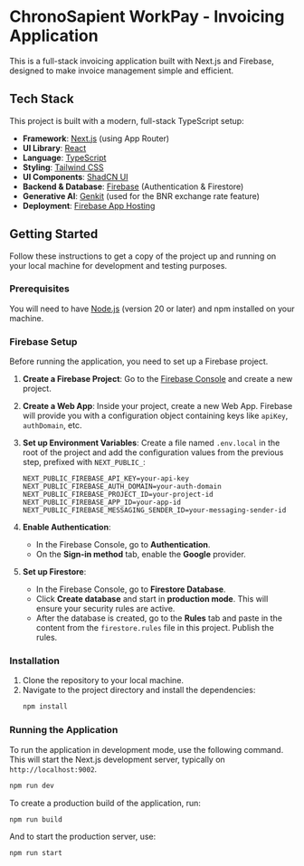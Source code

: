 # ChronoSapient WorkPay - Invoicing Application

This is a full-stack invoicing application built with Next.js and Firebase, designed to make invoice management simple and efficient.

## Tech Stack

This project is built with a modern, full-stack TypeScript setup:

- **Framework**: [Next.js](https://nextjs.org/) (using App Router)
- **UI Library**: [React](https://react.dev/)
- **Language**: [TypeScript](https://www.typescriptlang.org/)
- **Styling**: [Tailwind CSS](https://tailwindcss.com/)
- **UI Components**: [ShadCN UI](https://ui.shadcn.com/)
- **Backend & Database**: [Firebase](https://firebase.google.com/) (Authentication & Firestore)
- **Generative AI**: [Genkit](https://firebase.google.com/docs/genkit) (used for the BNR exchange rate feature)
- **Deployment**: [Firebase App Hosting](https://firebase.google.com/docs/app-hosting)

## Getting Started

Follow these instructions to get a copy of the project up and running on your local machine for development and testing purposes.

### Prerequisites

You will need to have [Node.js](https://nodejs.org/) (version 20 or later) and npm installed on your machine.

### Firebase Setup

Before running the application, you need to set up a Firebase project.

1.  **Create a Firebase Project**: Go to the [Firebase Console](https://console.firebase.google.com/) and create a new project.

2.  **Create a Web App**: Inside your project, create a new Web App. Firebase will provide you with a configuration object containing keys like `apiKey`, `authDomain`, etc.

3.  **Set up Environment Variables**: Create a file named `.env.local` in the root of the project and add the configuration values from the previous step, prefixed with `NEXT_PUBLIC_`:
    ```
    NEXT_PUBLIC_FIREBASE_API_KEY=your-api-key
    NEXT_PUBLIC_FIREBASE_AUTH_DOMAIN=your-auth-domain
    NEXT_PUBLIC_FIREBASE_PROJECT_ID=your-project-id
    NEXT_PUBLIC_FIREBASE_APP_ID=your-app-id
    NEXT_PUBLIC_FIREBASE_MESSAGING_SENDER_ID=your-messaging-sender-id
    ```

4.  **Enable Authentication**:
    - In the Firebase Console, go to **Authentication**.
    - On the **Sign-in method** tab, enable the **Google** provider.

5.  **Set up Firestore**:
    - In the Firebase Console, go to **Firestore Database**.
    - Click **Create database** and start in **production mode**. This will ensure your security rules are active.
    - After the database is created, go to the **Rules** tab and paste in the content from the `firestore.rules` file in this project. Publish the rules.

### Installation

1.  Clone the repository to your local machine.
2.  Navigate to the project directory and install the dependencies:
    ```bash
    npm install
    ```

### Running the Application

To run the application in development mode, use the following command. This will start the Next.js development server, typically on `http://localhost:9002`.

```bash
npm run dev
```

To create a production build of the application, run:

```bash
npm run build
```

And to start the production server, use:

```bash
npm run start
```
